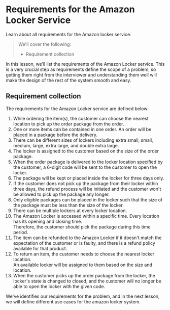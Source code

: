 # Requirements for the Amazon Locker Service

Learn about all requirements for the Amazon locker service.

> We'll cover the following:
>
> - Requirement collection

In this lesson, we’ll list the requirements of the Amazon Locker service. This is a very crucial step as requirements define the scope of a problem, so getting them right from the interviewer and understanding them well will make the design of the rest of the system smooth and easy.

## Requirement collection

The requirements for the Amazon Locker service are defined below:

1. While ordering the item(s), the customer can choose the nearest location to pick up the order package from the order.
2. One or more items can be contained in one order. An order will be placed in a package before the delivery.
3. There can be different sizes of lockers including extra small, small, medium, large, extra large, and double extra large.
4. The locker is assigned to the customer based on the size of the order package.
5. When the order package is delivered to the locker location specified by the customer, a 6-digit code will be sent to the customer to open the locker.
6. The package will be kept or placed inside the locker for three days only.
7. If the customer does not pick up the package from their locker within three days, the refund process will be initiated and the customer won't be allowed to pick up the package any longer.
8. Only eligible packages can be placed in the locker such that the size of the package must be less than the size of the locker.
9. There can be multiple lockers at every locker location.
10. The Amazon Locker is accessed within a specific time. Every location has its opening and closing time.  
    Therefore, the customer should pick the package during this time period.
11. The item can be refunded to the Amazon Locker if it doesn't match the expectation of the customer or is faulty, and there is a refund policy available for that product.
12. To return an item, the customer needs to choose the nearest locker location.  
    An available locker will be assigned to them based on the size and location.
13. When the customer picks up the order package from the locker, the locker's state is changed to closed, and the customer will no longer be able to open the locker with the given code.

We've identifies our requirements for the problem, and in the next lesson, we will define different use cases for the amazon locker system.
